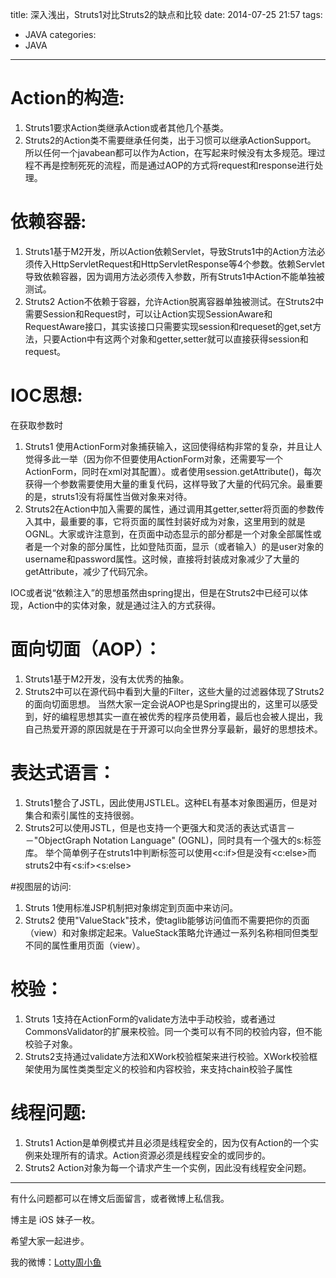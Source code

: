 title: 深入浅出，Struts1对比Struts2的缺点和比较
date: 2014-07-25 21:57
tags:
  - JAVA
categories:
  - JAVA
---


# Action的构造:

1. Struts1要求Action类继承Action或者其他几个基类。
2. Struts2的Action类不需要继承任何类，出于习惯可以继承ActionSupport。
所以任何一个javabean都可以作为Action，在写起来时候没有太多规范。理过程不再是控制死死的流程，而是通过AOP的方式将request和response进行处理。

# 依赖容器:

1. Struts1基于M2开发，所以Action依赖Servlet，导致Struts1中的Action方法必须传入HttpServletRequest和HttpServletResponse等4个参数。依赖Servlet导致依赖容器，因为调用方法必须传入参数，所有Struts1中Action不能单独被测试。
2. Struts2 Action不依赖于容器，允许Action脱离容器单独被测试。在Struts2中需要Session和Request时，可以让Action实现SessionAware和RequestAware接口，其实该接口只需要实现session和requeset的get,set方法，只要Action中有这两个对象和getter,setter就可以直接获得session和request。

# IOC思想:

在获取参数时

1. Struts1 使用ActionForm对象捕获输入，这回使得结构非常的复杂，并且让人觉得多此一举（因为你不但要使用ActionForm对象，还需要写一个ActionForm，同时在xml对其配置）。或者使用session.getAttribute()，每次获得一个参数需要使用大量的重复代码，这样导致了大量的代码冗余。最重要的是，struts1没有将属性当做对象来对待。
2. Struts2在Action中加入需要的属性，通过调用其getter,setter将页面的参数传入其中，最重要的事，它将页面的属性封装好成为对象，这里用到的就是OGNL。大家或许注意到，在页面中动态显示的部分都是一个对象全部属性或者是一个对象的部分属性，比如登陆页面，显示（或者输入）的是user对象的username和password属性。这时候，直接将封装成对象减少了大量的getAttribute，减少了代码冗余。

IOC或者说“依赖注入”的思想虽然由spring提出，但是在Struts2中已经可以体现，Action中的实体对象，就是通过注入的方式获得。

<!--more-->

# 面向切面（AOP）：

1. Struts1基于M2开发，没有太优秀的抽象。
2. Struts2中可以在源代码中看到大量的Filter，这些大量的过滤器体现了Struts2的面向切面思想。
当然大家一定会说AOP也是Spring提出的，这里可以感受到，好的编程思想其实一直在被优秀的程序员使用着，最后也会被人提出，我自己热爱开源的原因就是在于开源可以向全世界分享最新，最好的思想技术。

# 表达式语言：

1. Struts1整合了JSTL，因此使用JSTLEL。这种EL有基本对象图遍历，但是对集合和索引属性的支持很弱。
2. Struts2可以使用JSTL，但是也支持一个更强大和灵活的表达式语言－－"ObjectGraph Notation Language" (OGNL)，同时具有一个强大的s:标签库。
举个简单例子在struts1中判断标签可以使用<c:if>但是没有<c:else>而struts2中有<s:if><s:else>

#视图层的访问:

1. Struts 1使用标准JSP机制把对象绑定到页面中来访问。
2. Struts2 使用"ValueStack"技术，使taglib能够访问值而不需要把你的页面（view）和对象绑定起来。ValueStack策略允许通过一系列名称相同但类型不同的属性重用页面（view）。

# 校验：

1. Struts 1支持在ActionForm的validate方法中手动校验，或者通过CommonsValidator的扩展来校验。同一个类可以有不同的校验内容，但不能校验子对象。
2. Struts2支持通过validate方法和XWork校验框架来进行校验。XWork校验框架使用为属性类类型定义的校验和内容校验，来支持chain校验子属性

# 线程问题:

1. Struts1 Action是单例模式并且必须是线程安全的，因为仅有Action的一个实例来处理所有的请求。Action资源必须是线程安全的或同步的。
2. Struts2 Action对象为每一个请求产生一个实例，因此没有线程安全问题。


----

有什么问题都可以在博文后面留言，或者微博上私信我。

博主是 iOS 妹子一枚。

希望大家一起进步。

我的微博：[Lotty周小鱼](http://weibo.com/coderfish/)


